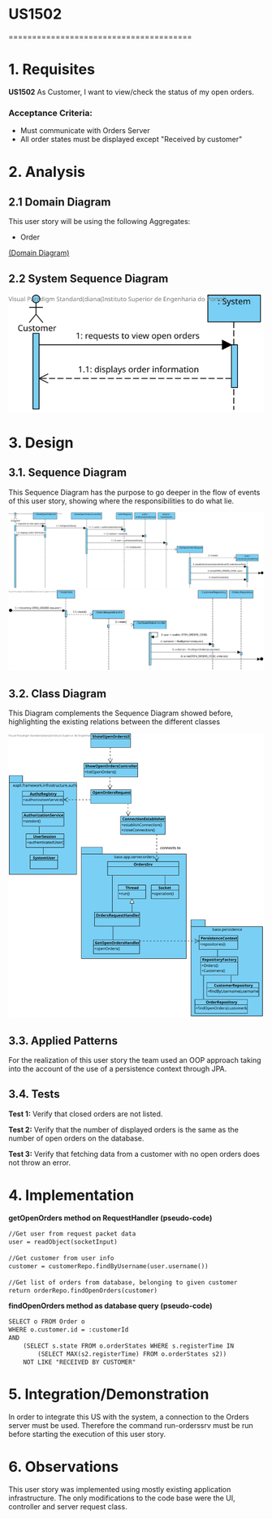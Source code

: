 # US1502
=======================================


# 1. Requisites

**US1502** As Customer, I want to view/check the status of my open orders.

### Acceptance Criteria:

- Must communicate with Orders Server
- All order states must be displayed except "Received by customer"

# 2. Analysis

## 2.1 Domain Diagram

This user story will be using the following Aggregates:

- Order

[(Domain Diagram)](../../Domain%20Diagram)

## 2.2 System Sequence Diagram

![US1502 - SSD](US1502-SSD.svg)

# 3. Design

## 3.1. Sequence Diagram

This Sequence Diagram has the purpose to go deeper in the flow of events of this user story, showing where the responsibilities to do what lie.

![US1502 - SD](US1502-SD.svg)
![US1502 - SD - OrdersSrv](US1502-SD-OrderSrv.svg)

## 3.2. Class Diagram

This Diagram complements the Sequence Diagram showed before, highlighting the existing relations between the different classes

![US1502 - CD](US1502-CD.svg)

## 3.3. Applied Patterns

For the realization of this user story the team used an OOP approach taking into the account of the use of a persistence context through JPA.

## 3.4. Tests

**Test 1:** Verify that closed orders are not listed.

**Test 2:** Verify that the number of displayed orders is the same as the number of open orders on the database.

**Test 3:** Verify that fetching data from a customer with no open orders does not throw an error.

# 4. Implementation

**getOpenOrders method on RequestHandler (pseudo-code)**

    //Get user from request packet data
    user = readObject(socketInput)
    
    //Get customer from user info
    customer = customerRepo.findByUsername(user.username())

    //Get list of orders from database, belonging to given customer
    return orderRepo.findOpenOrders(customer)

**findOpenOrders method as database query (pseudo-code)**

    SELECT o FROM Order o
    WHERE o.customer.id = :customerId
    AND 
        (SELECT s.state FROM o.orderStates WHERE s.registerTime IN 
            (SELECT MAX(s2.registerTime) FROM o.orderStates s2)) 
        NOT LIKE "RECEIVED BY CUSTOMER"

# 5. Integration/Demonstration

In order to integrate this US with the system, a connection to the Orders server must be used. Therefore the command run-orderssrv must be run before starting the execution of this user story.

# 6. Observations

This user story was implemented using mostly existing application infrastructure. The only modifications to the code base were the UI, controller and server request class.
